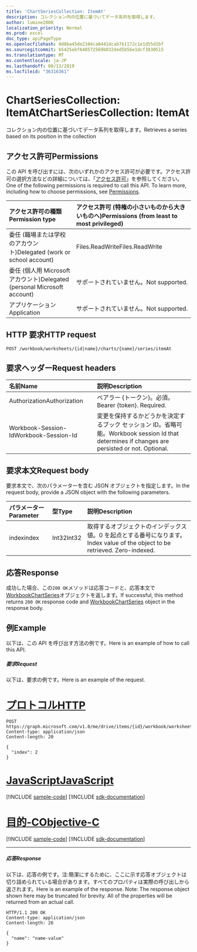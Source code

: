 ```yaml
---
title: 'ChartSeriesCollection: ItemAt'
description: コレクション内の位置に基づいてデータ系列を取得します。
author: lumine2008
localization_priority: Normal
ms.prod: excel
doc_type: apiPageType
ms.openlocfilehash: 8d8ba45de2104ca0441dcab7b1172c1e1d55d1bf
ms.sourcegitcommit: b5425ebf648572569b032ded5b56e1dcf3830515
ms.translationtype: MT
ms.contentlocale: ja-JP
ms.lasthandoff: 08/13/2019
ms.locfileid: "36316361"
---
```

# <a name="chartseriescollection-itemat"></a><span data-ttu-id="6ab55-103">ChartSeriesCollection: ItemAt</span><span class="sxs-lookup"><span data-stu-id="6ab55-103">ChartSeriesCollection: ItemAt</span></span>

<span data-ttu-id="6ab55-104">コレクション内の位置に基づいてデータ系列を取得します。</span><span class="sxs-lookup"><span data-stu-id="6ab55-104">Retrieves a series based on its position in the collection</span></span>
## <a name="permissions"></a><span data-ttu-id="6ab55-105">アクセス許可</span><span class="sxs-lookup"><span data-stu-id="6ab55-105">Permissions</span></span>
<span data-ttu-id="6ab55-p101">この API を呼び出すには、次のいずれかのアクセス許可が必要です。アクセス許可の選択方法などの詳細については、「[アクセス許可](/graph/permissions-reference)」を参照してください。</span><span class="sxs-lookup"><span data-stu-id="6ab55-p101">One of the following permissions is required to call this API. To learn more, including how to choose permissions, see [Permissions](/graph/permissions-reference).</span></span>

|<span data-ttu-id="6ab55-108">アクセス許可の種類</span><span class="sxs-lookup"><span data-stu-id="6ab55-108">Permission type</span></span>      | <span data-ttu-id="6ab55-109">アクセス許可 (特権の小さいものから大きいものへ)</span><span class="sxs-lookup"><span data-stu-id="6ab55-109">Permissions (from least to most privileged)</span></span>              |
|:--------------------|:---------------------------------------------------------|
|<span data-ttu-id="6ab55-110">委任 (職場または学校のアカウント)</span><span class="sxs-lookup"><span data-stu-id="6ab55-110">Delegated (work or school account)</span></span> | <span data-ttu-id="6ab55-111">Files.ReadWrite</span><span class="sxs-lookup"><span data-stu-id="6ab55-111">Files.ReadWrite</span></span>    |
|<span data-ttu-id="6ab55-112">委任 (個人用 Microsoft アカウント)</span><span class="sxs-lookup"><span data-stu-id="6ab55-112">Delegated (personal Microsoft account)</span></span> | <span data-ttu-id="6ab55-113">サポートされていません。</span><span class="sxs-lookup"><span data-stu-id="6ab55-113">Not supported.</span></span>    |
|<span data-ttu-id="6ab55-114">アプリケーション</span><span class="sxs-lookup"><span data-stu-id="6ab55-114">Application</span></span> | <span data-ttu-id="6ab55-115">サポートされていません。</span><span class="sxs-lookup"><span data-stu-id="6ab55-115">Not supported.</span></span> |

## <a name="http-request"></a><span data-ttu-id="6ab55-116">HTTP 要求</span><span class="sxs-lookup"><span data-stu-id="6ab55-116">HTTP request</span></span>

<!-- { "blockType": "ignored" } -->
```http
POST /workbook/worksheets/{id|name}/charts/{name}/series/itemAt

```
## <a name="request-headers"></a><span data-ttu-id="6ab55-117">要求ヘッダー</span><span class="sxs-lookup"><span data-stu-id="6ab55-117">Request headers</span></span>
| <span data-ttu-id="6ab55-118">名前</span><span class="sxs-lookup"><span data-stu-id="6ab55-118">Name</span></span>       | <span data-ttu-id="6ab55-119">説明</span><span class="sxs-lookup"><span data-stu-id="6ab55-119">Description</span></span>|
|:---------------|:----------|
| <span data-ttu-id="6ab55-120">Authorization</span><span class="sxs-lookup"><span data-stu-id="6ab55-120">Authorization</span></span>  | <span data-ttu-id="6ab55-p102">ベアラー {トークン}。必須。</span><span class="sxs-lookup"><span data-stu-id="6ab55-p102">Bearer {token}. Required.</span></span> |
| <span data-ttu-id="6ab55-123">Workbook-Session-Id</span><span class="sxs-lookup"><span data-stu-id="6ab55-123">Workbook-Session-Id</span></span>  | <span data-ttu-id="6ab55-p103">変更を保持するかどうかを決定するブック セッション ID。省略可能。</span><span class="sxs-lookup"><span data-stu-id="6ab55-p103">Workbook session Id that determines if changes are persisted or not. Optional.</span></span>|

## <a name="request-body"></a><span data-ttu-id="6ab55-126">要求本文</span><span class="sxs-lookup"><span data-stu-id="6ab55-126">Request body</span></span>
<span data-ttu-id="6ab55-127">要求本文で、次のパラメーターを含む JSON オブジェクトを指定します。</span><span class="sxs-lookup"><span data-stu-id="6ab55-127">In the request body, provide a JSON object with the following parameters.</span></span>

| <span data-ttu-id="6ab55-128">パラメーター</span><span class="sxs-lookup"><span data-stu-id="6ab55-128">Parameter</span></span>    | <span data-ttu-id="6ab55-129">型</span><span class="sxs-lookup"><span data-stu-id="6ab55-129">Type</span></span>   |<span data-ttu-id="6ab55-130">説明</span><span class="sxs-lookup"><span data-stu-id="6ab55-130">Description</span></span>|
|:---------------|:--------|:----------|
|<span data-ttu-id="6ab55-131">index</span><span class="sxs-lookup"><span data-stu-id="6ab55-131">index</span></span>|<span data-ttu-id="6ab55-132">Int32</span><span class="sxs-lookup"><span data-stu-id="6ab55-132">Int32</span></span>|<span data-ttu-id="6ab55-p104">取得するオブジェクトのインデックス値。0 を起点とする番号になります。</span><span class="sxs-lookup"><span data-stu-id="6ab55-p104">Index value of the object to be retrieved. Zero-indexed.</span></span>|

## <a name="response"></a><span data-ttu-id="6ab55-135">応答</span><span class="sxs-lookup"><span data-stu-id="6ab55-135">Response</span></span>

<span data-ttu-id="6ab55-136">成功した場合、この`200 OK`メソッドは応答コードと、応答本文で[WorkbookChartSeries](../resources/chartseries.md)オブジェクトを返します。</span><span class="sxs-lookup"><span data-stu-id="6ab55-136">If successful, this method returns `200 OK` response code and [WorkbookChartSeries](../resources/chartseries.md) object in the response body.</span></span>

## <a name="example"></a><span data-ttu-id="6ab55-137">例</span><span class="sxs-lookup"><span data-stu-id="6ab55-137">Example</span></span>
<span data-ttu-id="6ab55-138">以下は、この API を呼び出す方法の例です。</span><span class="sxs-lookup"><span data-stu-id="6ab55-138">Here is an example of how to call this API.</span></span>
##### <a name="request"></a><span data-ttu-id="6ab55-139">要求</span><span class="sxs-lookup"><span data-stu-id="6ab55-139">Request</span></span>
<span data-ttu-id="6ab55-140">以下は、要求の例です。</span><span class="sxs-lookup"><span data-stu-id="6ab55-140">Here is an example of the request.</span></span>

# <a name="httptabhttp"></a>[<span data-ttu-id="6ab55-141">プロトコル</span><span class="sxs-lookup"><span data-stu-id="6ab55-141">HTTP</span></span>](#tab/http)
<!--{
  "blockType": "request",
  "isComposable": true,
  "name": "chartseriescollection_itemat",
  "idempotent": true,
  "@type": "requestBodyResourceFor.chartseriescollection_itemat"
}-->
```http
POST https://graph.microsoft.com/v1.0/me/drive/items/{id}/workbook/worksheets/{id|name}/charts/{name}/series/itemAt
Content-type: application/json
Content-length: 20

{
  "index": 2
}
```
# <a name="javascripttabjavascript"></a>[<span data-ttu-id="6ab55-142">JavaScript</span><span class="sxs-lookup"><span data-stu-id="6ab55-142">JavaScript</span></span>](#tab/javascript)
[!INCLUDE [sample-code](../includes/snippets/javascript/chartseriescollection-itemat-javascript-snippets.md)]
[!INCLUDE [sdk-documentation](../includes/snippets/snippets-sdk-documentation-link.md)]

# <a name="objective-ctabobjc"></a>[<span data-ttu-id="6ab55-143">目的-C</span><span class="sxs-lookup"><span data-stu-id="6ab55-143">Objective-C</span></span>](#tab/objc)
[!INCLUDE [sample-code](../includes/snippets/objc/chartseriescollection-itemat-objc-snippets.md)]
[!INCLUDE [sdk-documentation](../includes/snippets/snippets-sdk-documentation-link.md)]

---


##### <a name="response"></a><span data-ttu-id="6ab55-144">応答</span><span class="sxs-lookup"><span data-stu-id="6ab55-144">Response</span></span>
<span data-ttu-id="6ab55-p105">以下は、応答の例です。注:簡潔にするために、ここに示す応答オブジェクトは切り詰められている場合があります。すべてのプロパティは実際の呼び出しから返されます。</span><span class="sxs-lookup"><span data-stu-id="6ab55-p105">Here is an example of the response. Note: The response object shown here may be truncated for brevity. All of the properties will be returned from an actual call.</span></span>
<!-- {
  "blockType": "response",
  "truncated": true,
  "@odata.type": "microsoft.graph.workbookChartSeries"
} -->
```http
HTTP/1.1 200 OK
Content-type: application/json
Content-length: 26

{
  "name": "name-value"
}
```

<!-- uuid: 8fcb5dbc-d5aa-4681-8e31-b001d5168d79
2015-10-25 14:57:30 UTC -->
<!-- {
  "type": "#page.annotation",
  "description": "ChartSeriesCollection: ItemAt",
  "keywords": "",
  "section": "documentation",
  "tocPath": "",
  "suppressions": [
  ]
}-->
